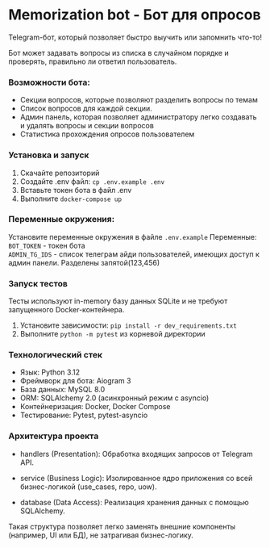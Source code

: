 # Memorization bot - Бот для опросов
Telegram-бот, который позволяет быстро выучить или запомнить что-то!

Бот может задавать вопросы из списка в случайном порядке и 
проверять, правильно ли ответил пользователь.
### Возможности бота:
- Секции вопросов, которые позволяют разделить вопросы по темам
- Список вопросов для каждой секции.
- Админ панель, которая позволяет администратору легко создавать и удалять вопросы 
и секции вопросов
- Статистика прохождения опросов пользователем

### Установка и запуск
1. Скачайте репозиторий
2. Создайте .env файл: `cp .env.example .env`
3. Вставьте токен бота в файл .env
4. Выполните `docker-compose up`

### Переменные окружения:
Установите переменные окружения в файле `.env.example`
Переменные:\
`BOT_TOKEN` - токен бота\
`ADMIN_TG_IDS` - список телеграм айди пользователей, имеющих доступ к админ панели. Разделены запятой(123,456)

### Запуск тестов
Тесты используют in-memory базу данных SQLite и не требуют запущенного Docker-контейнера.
1. Установите зависимости: `pip install -r dev_requirements.txt`
2. Выполните `python -m pytest` из корневой директории

### Технологический стек
 * Язык: Python 3.12
 * Фреймворк для бота: Aiogram 3
 * База данных: MySQL 8.0
 * ORM: SQLAlchemy 2.0 (асинхронный режим с asyncio)
 * Контейнеризация: Docker, Docker Compose
 * Тестирование: Pytest, pytest-asyncio

### Архитектура проекта

 * handlers (Presentation): Обработка входящих запросов от Telegram API.

 * service (Business Logic): Изолированное ядро приложения со всей бизнес-логикой (use_cases, repo, uow).

 * database (Data Access): Реализация хранения данных с помощью SQLAlchemy.

Такая структура позволяет легко заменять внешние компоненты (например, UI или БД), не затрагивая бизнес-логику.
